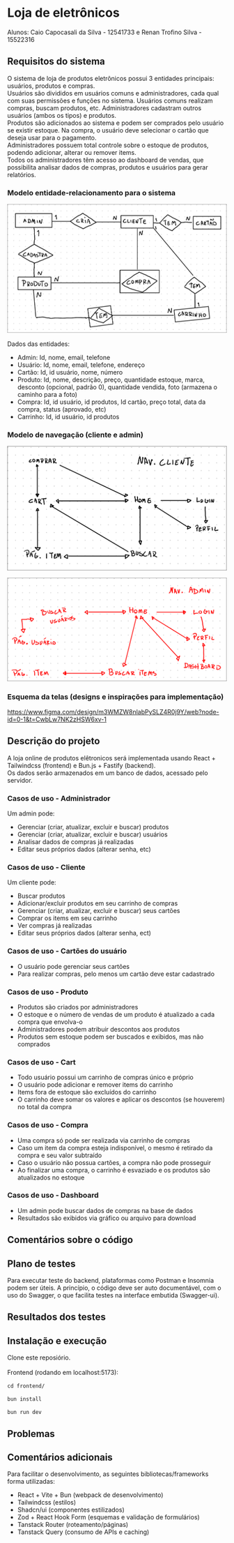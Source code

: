 # Loja de eletrônicos
Alunos: Caio Capocasali da Silva - 12541733 e Renan Trofino Silva - 15522316

## Requisitos do sistema
O sistema de loja de produtos eletrônicos possui 3 entidades principais: usuários, produtos e compras. </br>
Usuários são divididos em usuários comuns e administradores, cada qual com suas permissões e funções no sistema. Usuários comuns realizam compras, buscam produtos, etc. Administradores cadastram outros usuários (ambos os tipos) e produtos. </br>
Produtos são adicionados ao sistema e podem ser comprados pelo usuário se existir estoque. Na compra, o usuário deve selecionar o cartão que deseja usar para o pagamento. </br>
Administradores possuem total controle sobre o estoque de produtos, podendo adicionar, alterar ou remover items. </br>
Todos os administradores têm acesso ao dashboard de vendas, que possibilita analisar dados de compras, produtos e usuários para gerar relatórios. </br>

### Modelo entidade-relacionamento para o sistema

![MER](./diagramas/MER.png)

Dados das entidades:</br>
- Admin: Id, nome, email, telefone
- Usuário: Id, nome, email, telefone, endereço
- Cartão: Id, id usuário, nome, número
- Produto: Id, nome, descrição, preço, quantidade estoque, marca, desconto (opcional, padrão 0), quantidade vendida, foto (armazena o caminho para a foto)
- Compra: Id, id usuário, id produtos, Id cartão, preço total, data da compra, status (aprovado, etc)
- Carrinho: Id, id usuário, id produtos

### Modelo de navegação (cliente e admin)
![Navegação cliente](./diagramas/nav_cliente.png)
</br>

![Navegação admin](./diagramas/nav_admin.png)

### Esquema da telas (designs e inspirações para implementação)
https://www.figma.com/design/m3WMZW8nlabPySLZ4R0j9Y/web?node-id=0-1&t=CwbLw7NK2zHSW6xv-1

## Descrição do projeto
A loja online de produtos elêtronicos será implementada usando React + Tailwindcss (frontend) e Bun.js + Fastify (backend). </br>
Os dados serão armazenados em um banco de dados, acessado pelo servidor. </br>

### Casos de uso - Administrador
Um admin pode: </br>
- Gerenciar (criar, atualizar, excluir e buscar) produtos
- Gerenciar (criar, atualizar, excluir e buscar) usuários
- Analisar dados de compras já realizadas
- Editar seus próprios dados (alterar senha, etc)

### Casos de uso - Cliente
Um cliente pode: </br>
- Buscar produtos
- Adicionar/excluir produtos em seu carrinho de compras
- Gerenciar (criar, atualizar, excluir e buscar) seus cartões
- Comprar os items em seu carrinho
- Ver compras já realizadas
- Editar seus próprios dados (alterar senha, ect)

### Casos de uso - Cartões do usuário
- O usuário pode gerenciar seus cartões
- Para realizar compras, pelo menos um cartão deve estar cadastrado

### Casos de uso - Produto
- Produtos são criados por administradores
- O estoque e o número de vendas de um produto é atualizado a cada compra que envolva-o
- Administradores podem atribuir descontos aos produtos
- Produtos sem estoque podem ser buscados e exibidos, mas não comprados

### Casos de uso - Cart
- Todo usuário possui um carrinho de compras único e próprio
- O usuário pode adicionar e remover items do carrinho
- Items fora de estoque são excluídos do carrinho
- O carrinho deve somar os valores e aplicar os descontos (se houverem) no total da compra

### Casos de uso - Compra
- Uma compra só pode ser realizada via carrinho de compras
- Caso um item da compra esteja indisponível, o mesmo é retirado da compra e seu valor subtraído
- Caso o usuário não possua cartões, a compra não pode prosseguir
- Ao finalizar uma compra, o carrinho é esvaziado e os produtos são atualizados no estoque

### Casos de uso - Dashboard
- Um admin pode buscar dados de compras na base de dados
- Resultados são exibidos via gráfico ou arquivo para download

## Comentários sobre o código

## Plano de testes
Para executar teste do backend, plataformas como Postman e Insomnia podem ser úteis. A princípio, o código deve ser auto documentável, com o uso do Swagger, o que facilita testes na interface embutida (Swagger-ui).

## Resultados dos testes

## Instalação e execução
Clone este reposiório. </br>
<br/>
Frontend (rodando em localhost:5173):</br>
```
cd frontend/
```
```
bun install
```
```
bun run dev
```

## Problemas

## Comentários adicionais
Para facilitar o desenvolvimento, as seguintes bibliotecas/frameworks forma utilizadas: <br/>
- React + Vite + Bun (webpack de desenvolvimento)
- Tailwindcss (estilos)
- Shadcn/ui (componentes estilizados)
- Zod + React Hook Form (esquemas e validação de formulários)
- Tanstack Router (roteamento/páginas)
- Tanstack Query (consumo de APIs e caching)
